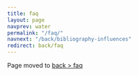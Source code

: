 ```yaml
---
title: faq
layout: page
navprev: water
permalink: "/faq/"
navnext: "/back/bibliography-influences"
redirect: back/faq
---
```


Page moved to [back > faq](/back/faq)
